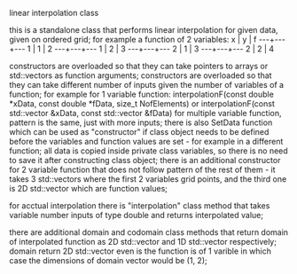 linear interpolation class

this is a standalone class that performs linear interpolation for given data,
given on ordered grid; for example a function of 2 variables:
 x | y | f
---+---+---
 1 | 1 | 2
---+---+---
 1 | 2 | 3
---+---+---
 2 | 1 | 3
---+---+---
 2 | 2 | 4

constructors are overloaded so that they can take pointers to arrays or std::vectors
as function arguments;
constructors are overloaded so that they can take different number of inputs given
the number of variables of a function; for example for 1 variable function:
    interpolationF(const double *xData, const double *fData, size_t NofElements) or
    interpolationF(const std::vector<double> &xData, const std::vector<double> &fData)
for multiple variable function, pattern is the same, just with more inputs;
there is also SetData function which can be used as "constructor" if class object needs
to be defined before the variables and function values are set - for example in a
different function;
all data is copied inside private class variables, so there is no need to save it after
constructing class object;
there is an additional constructor for 2 variable function that does not follow pattern
of the rest of them - it takes 3 std::vectors where the first 2 variables grid points,
and the third one is 2D std::vector which are function values;

for acctual interpolation there is "interpolation" class method that takes variable number
inputs of type double and returns interpolated value;

there are additional domain and codomain class methods that return domain of interpolated
function as 2D std::vector and 1D std::vector respectively; domain return 2D std::vector
even is the function is of 1 varible in which case the dimensions of domain vector would
be (1, 2);